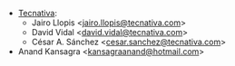 - [Tecnativa](https://www.tecnativa.com):
  - Jairo Llopis \<<jairo.llopis@tecnativa.com>\>
  - David Vidal \<<david.vidal@tecnativa.com>\>
  - César A. Sánchez \<<cesar.sanchez@tecnativa.com>\>
- Anand Kansagra \<<kansagraanand@hotmail.com>\>
